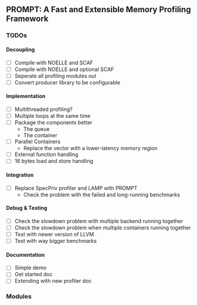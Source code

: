 ## PROMPT: A Fast and Extensible Memory Profiling Framework

### TODOs

#### Decoupling
- [ ] Compile with NOELLE and SCAF
- [ ] Compile with NOELLE and optional SCAF
- [ ] Seperate all profiling modules out
- [ ] Convert producer library to be configurable

#### Implementation
- [ ] Multithreaded profiling?
- [ ] Multiple loops at the same time
- [ ] Package the components better
    - The queue
    - The container
- [ ] Parallel Containers
    - Replace the vector with a lower-latency memory region
- [ ] External function handling
- [ ] 16 bytes load and store handling

#### Integration
- [ ] Replace SpecPriv profiler and LAMP with PROMPT
    - Check the problem with the failed and long-running benchmarks

#### Debug & Testing 
- [ ] Check the slowdown problem with multiple backend running together
- [ ] Check the slowdown problem when multiple containers running together
- [ ] Test with newer version of LLVM
- [ ] Test with way bigger benchmarks

#### Documentation
- [ ] Simple demo
- [ ] Get started doc
- [ ] Extending with new profiler doc

### Modules





